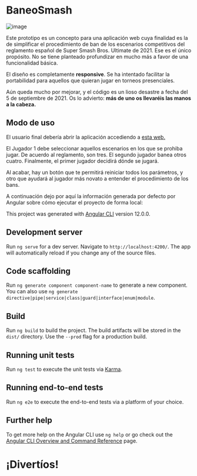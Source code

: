 # BaneoSmash

![image](https://user-images.githubusercontent.com/21162720/132111431-c339ddb1-cae2-4312-a18e-00428b1bd2bf.png)

Este prototipo es un concepto para una aplicación web cuya finalidad es la de simplificar el procedimiento de ban de los escenarios competitivos del reglamento español de Super Smash Bros. Ultimate de 2021. Ese es el único propósito. No se tiene planteado profundizar en mucho más a favor de una funcionalidad básica.

El diseño es completamente __responsive__. Se ha intentado facilitar la portabilidad para aquellos que quieran jugar en torneos presenciales.

Aún queda mucho por mejorar, y el código es un lioso desastre a fecha del 5 de septiembre de 2021. 
Os lo advierto: **más de uno os llevaréis las manos a la cabeza.**

## Modo de uso

El usuario final debería abrir la aplicación accediendo a [esta web.](https://smashbans.netlify.app/) 

El Jugador 1 debe seleccionar aquellos escenarios en los que se prohiba jugar. De acuerdo al reglamento, son tres.
El segundo jugador banea otros cuatro.
Finalmente, el primer jugador decidirá dónde se jugará.

Al acabar, hay un botón que te permitirá reiniciar todos los parámetros, y otro que ayudará al jugador más novato a entender el procedimiento de los bans.

A continuación dejo por aquí la información generada por defecto por Angular sobre cómo ejecutar el proyecto de forma local:



This project was generated with [Angular CLI](https://github.com/angular/angular-cli) version 12.0.0.

## Development server

Run `ng serve` for a dev server. Navigate to `http://localhost:4200/`. The app will automatically reload if you change any of the source files.

## Code scaffolding

Run `ng generate component component-name` to generate a new component. You can also use `ng generate directive|pipe|service|class|guard|interface|enum|module`.

## Build

Run `ng build` to build the project. The build artifacts will be stored in the `dist/` directory. Use the `--prod` flag for a production build.

## Running unit tests

Run `ng test` to execute the unit tests via [Karma](https://karma-runner.github.io).

## Running end-to-end tests

Run `ng e2e` to execute the end-to-end tests via a platform of your choice.

## Further help

To get more help on the Angular CLI use `ng help` or go check out the [Angular CLI Overview and Command Reference](https://angular.io/cli) page.

# ¡Divertíos!
